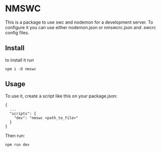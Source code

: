 # NMSWC

This is a package to use swc and nodemon for a development server. To configure it you can use either nodemon.json or nmswcrc.json and .swcrc config files.

## Install

to install it run

```
npm i -D nmswc
```

## Usage

To use it, create a script like this on your package.json:

```
{
  ...
  "scripts": {
    "dev": "nmswc <path_to_file>"
  }
}
```

Then run:

```
npm run dev
```
